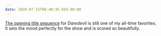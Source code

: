 ```yaml
---
date: 2020-07-15T06:48:35.643-00:00
---
```

[The opening title sequence](https://youtu.be/KFYFh8w4758) for _Daredevil_ is still one of my all-time favorites. It sets the mood perfectly for the show and is scored so beautifully.
